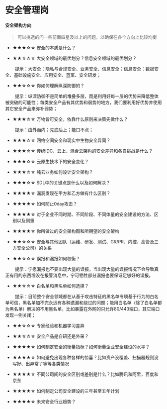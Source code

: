 # 安全管理岗

#### 安全架构方向

> 可以挑选的问一些前面四星及以上的问题，以确保在各个方向上比较均衡

- ★★★☆☆ 安全的本质是什么？

- ★★☆☆☆ 大安全领域的最优划分？信息安全领域的最优划分？

        提示：大安全：隐私与合规安全、业务安全、信息安全；信息安全：数据安全、基础设施安全、应用安全、蓝军、安全研发；

- ★★☆☆☆ 你如何理解纵深防御的？

        提示：纵深防御不是简单的堆叠多层，而是利用好每一层的优势来降低整体被突破的可能性；每类安全产品有其优势和弱势的地方，我们要利用好优势并使用其它安全产品来弥补弱势；

- ★★★☆☆ 万物皆可安全，依靠什么原则来决策先做什么？

        提示：由外而内；先底后上；能口不点；

- ★★★☆☆ 网络空间安全和现实中生物安全异同？

- ★★★☆☆ 传统IDC、云上、混合云架构的安全差异和各自挑战是什么？

- ★★★☆☆ 云原生技术下的安全变化？

- ★★★☆☆ 纯云业务如何设计安全架构？

- ★★★☆☆ SDL中的关键点是什么以及如何解决？

- ★★★★☆ 漏洞发现在甲方和乙方做有什么区别？

- ★★★★☆ 如何防止0day攻击？

- ★★★★☆ 对于企业不同时期、不同阶段、不同体量的安全建设的方法、区别以及侧重

- ★★★★☆ 你所做过的安全架构图和所期望的安全架构

- ★★☆☆☆ 安全与其他团队（运维、研发、测试、GR/PR、内控、高管及三方安全公司）的关系

- ★★☆☆☆ 误报和漏报如何权衡？

        提示：宁愿漏报也不要出现大量的误报，当出现大量的误报情况下会导致真正有用的东西埋没在报警消息中，宁可牺牲部分漏报也要保证足够好的误报。

- ★★☆☆☆ 白名单和黑名单如何选择？

        提示：目前整个安全领域都在从基于攻击特征的黑名单专项基于行为的白名单可信，黑名单加不完永远有各种遗漏和绕过的问题；能用白名单（除了白名单都为黑名单）解决的不用黑名单，比如暴露在外网的只允许80/443端口，其它端口发现一例关闭；

- ★★☆☆☆ 专家经验和机器学习差异

- ★★☆☆☆ 安全产品是自研还是外采？

- ★★★★☆ 如何制定安全的衡量指标？如何衡量企业安全建设的水平？

- ★★★★☆ 如何避免出现各种各样的惊喜？比如资产没覆盖、扫描器规则没写好、出异常了等等各类情况

- ★★★★☆ 不同公司间的安全区别或差别是什么？比如腾讯和阿里，百度和京东

- ★★★★☆ 如何制定公司安全建设的三年甚至五年计划

- ★★★★☆ 未来安全行业趋势？
